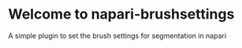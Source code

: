 # Welcome to napari-brushsettings

A simple plugin to set the brush settings for segmentation in napari
